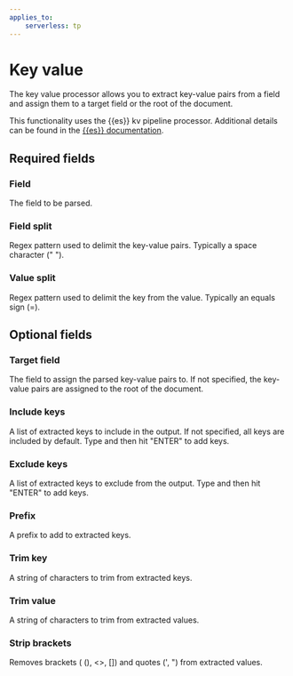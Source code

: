 ```yaml
---
applies_to:
    serverless: tp
---
```

# Key value
The key value processor allows you to extract key-value pairs from a field and assign them to a target field or the root of the document.

This functionality uses the {{es}} kv pipeline processor. Additional details can be found in the [{{es}} documentation](elasticsearch://reference/enrich-processor/kv-processor.md).

## Required fields
### Field
The field to be parsed.

### Field split
Regex pattern used to delimit the key-value pairs. Typically a space character (" ").

### Value split
Regex pattern used to delimit the key from the value. Typically an equals sign (=).

## Optional fields
### Target field
The field to assign the parsed key-value pairs to. If not specified, the key-value pairs are assigned to the root of the document.

### Include keys
A list of extracted keys to include in the output. If not specified, all keys are included by default. Type and then hit "ENTER" to add keys.

### Exclude keys
A list of extracted keys to exclude from the output. Type and then hit "ENTER" to add keys.

### Prefix
A prefix to add to extracted keys.

### Trim key
A string of characters to trim from extracted keys.

### Trim value
A string of characters to trim from extracted values.

### Strip brackets
Removes brackets ( (), <>, []) and quotes (', ") from extracted values.
